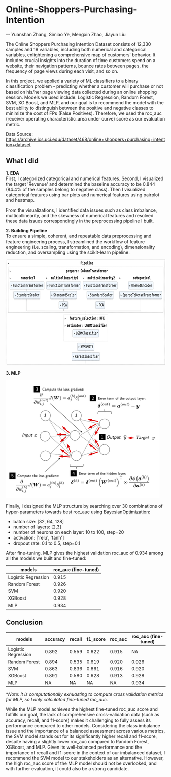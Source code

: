 # Online-Shoppers-Purchasing-Intention
-- Yuanshan Zhang, Simiao Ye, Mengxin Zhao, Jiayun Liu

The Online Shoppers Purchasing Intention Dataset consists of 12,330 samples and 18 variables, including both numerical and categorical variables, enlightening a comprehensive map of customers' behavior. It includes crucial insights into the duration of time customers spend on a website, their navigation patterns, bounce rates between pages, the frequency of page views during each visit, and so on.

In this project, we applied a variety of ML classifiers to a binary classification problem - predicting whether a customer will purchase or not based on his/her page viewing data collected during an online shopping session. Models we used include: Logistic Regression, Random Forest, SVM, XG Boost, and MLP, and our goal is to recommend the model with
the best ability to distinguish between the positive and negative classes to minimize the cost of FPs (False Positives). Therefore, we used the roc_auc (receiver operating characteristic_area under curve) score as our evaluation metric.

Data Source: https://archive.ics.uci.edu/dataset/468/online+shoppers+purchasing+intention+dataset

## What I did
**1. EDA**\
First, I categorized categorical and numerical features. Second, I visualized the target 'Revenue' and determined the baseline accuracy to be 0.844 (84.4% of the samples belong to negative class). Then I visualized categorical features using bar plots and numerical features using pairplot and heatmap.

From the visualizations, I identified data issues such as class imbalance, multicollinearity, and the skewness of numerical features and resolved these data issues correspondingly in the preprocessing pipeline I built.

**2. Building Pipeline**\
To ensure a simple, coherent, and repeatable data preprocessing and feature engineering process, I streamlined the workflow of feature engineering (i.e. scaling, transformation, and encoding), dimensionality reduction, and oversampling using the scikit-learn pipeline. 

<img src="images/sklearn_pipeline.png" alt="示例图片" width="755" height="332">

**3. MLP**

<img src="images/MLP.png" alt="示例图片" width="485" height="371">

Finally, I designed the MLP structure by searching over 30 combinations of hyper-parameters towards best roc_auc using BayesianOptimization:

- batch size: [32, 64, 128]
- number of layers: [2,3]
- number of neurons on each layer: 10 to 100, step=20
- activation: ['relu', 'tanh']
- dropout rate: 0.1 to 0.5, step=0.1

After fine-tuning, MLP gives the highest validation roc_auc of 0.934 among all the models we built and fine-tuned:

| models | roc_auc (fine-tuned) |
|-------|-------|
| Logistic Regression | 0.915 |
| Random Forest | 0.926 |
| SVM | 0.920 |
| XGBoost | 0.928 |
| MLP | 0.934 |

## Conclusion
| models | accuracy | recall | f1_score | roc_auc | roc_auc (fine-tuned) |
|-------|-------|-------|-------|-------|-------|
| Logistic Regression | 0.892 | 0.559 | 0.622 | 0.915 | NA |
| Random Forest | 0.894 | 0.535 | 0.619 | 0.920 | 0.926 |
| SVM | 0.863 | 0.836 | 0.661 | 0.916 | 0.920 |
| XGBoost | 0.891 | 0.580 | 0.628 | 0.913 | 0.928 |
| MLP | NA | NA | NA | NA | 0.934 |

**Note: it is computationally exhuasting to compute cross validation metrics for MLP, so I only calculated fine-tuned roc_auc.*

While the MLP model achieves the highest fine-tuned roc_auc score and fulfills our goal, the lack of comprehensive cross-validation data (such as accuracy, recall, and f1-score) makes it challenging to fully assess its performance compared to other models. Considering the class imbalance issue and the importance of a balanced assessment across various metrics, the SVM model stands out for its significantly higher recall and f1-score, despite having a slightly lower roc_auc compared to Random Forest, XGBoost, and MLP. Given its well-balanced performance and the importance of recall and f1-score in the context of our imbalanced dataset, I recommend the SVM model to our stakeholders as an alternative. However, the high roc_auc score of the MLP model should not be overlooked, and with further evaluation, it could also be a strong candidate.
